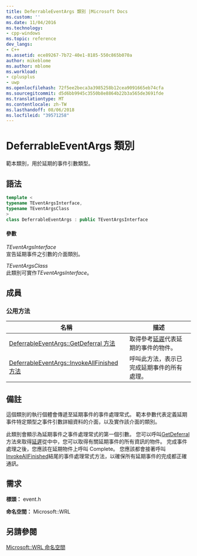 ```yaml
---
title: DeferrableEventArgs 類別 |Microsoft Docs
ms.custom: ''
ms.date: 11/04/2016
ms.technology:
- cpp-windows
ms.topic: reference
dev_langs:
- C++
ms.assetid: ece89267-7b72-40e1-8185-550c865b070a
author: mikeblome
ms.author: mblome
ms.workload:
- cplusplus
- uwp
ms.openlocfilehash: 72f5ee2beca3a3985258b12cea9091665eb74cfa
ms.sourcegitcommit: d5d6bb9945c3550b8e8864b22b3a565de3691fde
ms.translationtype: MT
ms.contentlocale: zh-TW
ms.lasthandoff: 08/06/2018
ms.locfileid: "39571258"
---
```

# <a name="deferrableeventargs-class"></a>DeferrableEventArgs 類別
範本類別，用於延期的事件引數類型。  
  
## <a name="syntax"></a>語法  
  
```cpp  
template <  
typename TEventArgsInterface,  
typename TEventArgsClass  
>  
class DeferrableEventArgs : public TEventArgsInterface  
```  
  
#### <a name="parameters"></a>參數  
 *TEventArgsInterface*  
 宣告延期事件之引數的介面類別。  
  
 *TEventArgsClass*  
 此類別可實作*TEventArgsInterface*。  
  
## <a name="members"></a>成員  
  
### <a name="public-methods"></a>公用方法  
  
|名稱|描述|  
|----------|-----------------|  
|[DeferrableEventArgs::GetDeferral 方法](../windows/deferrableeventargs-getdeferral-method.md)|取得參考[延遲](http://go.microsoft.com/fwlink/p/?linkid=526520)代表延期的事件的物件。|  
|[DeferrableEventArgs::InvokeAllFinished 方法](../windows/deferrableeventargs-invokeallfinished-method.md)|呼叫此方法，表示已完成延期事件的所有處理。|  
  
## <a name="remarks"></a>備註  
 這個類別的執行個體會傳遞至延期事件的事件處理常式。 範本參數代表定義延期事件特定類型之事件引數詳細資料的介面，以及實作該介面的類別。  
  
 此類別會顯示為延期事件之事件處理常式的第一個引數。 您可以呼叫[GetDeferral](../windows/deferrableeventargs-getdeferral-method.md)方法來取得[延遲](http://go.microsoft.com/fwlink/p/?linkid=526520)從中中，您可以取得有關延期事件的所有資訊的物件。 完成事件處理之後，您應該在延期物件上呼叫 Complete。 您應該都會接著呼叫[InvokeAllFinished](../windows/deferrableeventargs-invokeallfinished-method.md)結尾的事件處理常式方法，以確保所有延期事件的完成都正確通訊。  
  
## <a name="requirements"></a>需求  
 **標頭：** event.h  
  
 **命名空間：** Microsoft::WRL  
  
## <a name="see-also"></a>另請參閱  
 [Microsoft::WRL 命名空間](../windows/microsoft-wrl-namespace.md)
